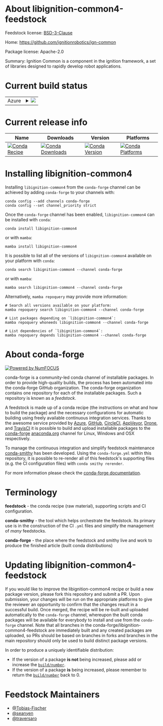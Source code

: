 About libignition-common4-feedstock
===================================

Feedstock license: [BSD-3-Clause](https://github.com/conda-forge/libignition-common-feedstock/blob/main/LICENSE.txt)

Home: https://github.com/ignitionrobotics/ign-common

Package license: Apache-2.0

Summary: Ignition Common is a component in the ignition framework, a set of libraries designed to rapidly develop robot applications.

Current build status
====================


<table>
    
  <tr>
    <td>Azure</td>
    <td>
      <details>
        <summary>
          <a href="https://dev.azure.com/conda-forge/feedstock-builds/_build/latest?definitionId=8853&branchName=main">
            <img src="https://dev.azure.com/conda-forge/feedstock-builds/_apis/build/status/libignition-common-feedstock?branchName=main">
          </a>
        </summary>
        <table>
          <thead><tr><th>Variant</th><th>Status</th></tr></thead>
          <tbody><tr>
              <td>linux_64_ffmpeg6</td>
              <td>
                <a href="https://dev.azure.com/conda-forge/feedstock-builds/_build/latest?definitionId=8853&branchName=main">
                  <img src="https://dev.azure.com/conda-forge/feedstock-builds/_apis/build/status/libignition-common-feedstock?branchName=main&jobName=linux&configuration=linux%20linux_64_ffmpeg6" alt="variant">
                </a>
              </td>
            </tr><tr>
              <td>linux_64_ffmpeg7</td>
              <td>
                <a href="https://dev.azure.com/conda-forge/feedstock-builds/_build/latest?definitionId=8853&branchName=main">
                  <img src="https://dev.azure.com/conda-forge/feedstock-builds/_apis/build/status/libignition-common-feedstock?branchName=main&jobName=linux&configuration=linux%20linux_64_ffmpeg7" alt="variant">
                </a>
              </td>
            </tr><tr>
              <td>linux_aarch64_ffmpeg6</td>
              <td>
                <a href="https://dev.azure.com/conda-forge/feedstock-builds/_build/latest?definitionId=8853&branchName=main">
                  <img src="https://dev.azure.com/conda-forge/feedstock-builds/_apis/build/status/libignition-common-feedstock?branchName=main&jobName=linux&configuration=linux%20linux_aarch64_ffmpeg6" alt="variant">
                </a>
              </td>
            </tr><tr>
              <td>linux_aarch64_ffmpeg7</td>
              <td>
                <a href="https://dev.azure.com/conda-forge/feedstock-builds/_build/latest?definitionId=8853&branchName=main">
                  <img src="https://dev.azure.com/conda-forge/feedstock-builds/_apis/build/status/libignition-common-feedstock?branchName=main&jobName=linux&configuration=linux%20linux_aarch64_ffmpeg7" alt="variant">
                </a>
              </td>
            </tr><tr>
              <td>linux_ppc64le_ffmpeg6</td>
              <td>
                <a href="https://dev.azure.com/conda-forge/feedstock-builds/_build/latest?definitionId=8853&branchName=main">
                  <img src="https://dev.azure.com/conda-forge/feedstock-builds/_apis/build/status/libignition-common-feedstock?branchName=main&jobName=linux&configuration=linux%20linux_ppc64le_ffmpeg6" alt="variant">
                </a>
              </td>
            </tr><tr>
              <td>linux_ppc64le_ffmpeg7</td>
              <td>
                <a href="https://dev.azure.com/conda-forge/feedstock-builds/_build/latest?definitionId=8853&branchName=main">
                  <img src="https://dev.azure.com/conda-forge/feedstock-builds/_apis/build/status/libignition-common-feedstock?branchName=main&jobName=linux&configuration=linux%20linux_ppc64le_ffmpeg7" alt="variant">
                </a>
              </td>
            </tr><tr>
              <td>osx_64_ffmpeg6</td>
              <td>
                <a href="https://dev.azure.com/conda-forge/feedstock-builds/_build/latest?definitionId=8853&branchName=main">
                  <img src="https://dev.azure.com/conda-forge/feedstock-builds/_apis/build/status/libignition-common-feedstock?branchName=main&jobName=osx&configuration=osx%20osx_64_ffmpeg6" alt="variant">
                </a>
              </td>
            </tr><tr>
              <td>osx_64_ffmpeg7</td>
              <td>
                <a href="https://dev.azure.com/conda-forge/feedstock-builds/_build/latest?definitionId=8853&branchName=main">
                  <img src="https://dev.azure.com/conda-forge/feedstock-builds/_apis/build/status/libignition-common-feedstock?branchName=main&jobName=osx&configuration=osx%20osx_64_ffmpeg7" alt="variant">
                </a>
              </td>
            </tr><tr>
              <td>osx_arm64_ffmpeg6</td>
              <td>
                <a href="https://dev.azure.com/conda-forge/feedstock-builds/_build/latest?definitionId=8853&branchName=main">
                  <img src="https://dev.azure.com/conda-forge/feedstock-builds/_apis/build/status/libignition-common-feedstock?branchName=main&jobName=osx&configuration=osx%20osx_arm64_ffmpeg6" alt="variant">
                </a>
              </td>
            </tr><tr>
              <td>osx_arm64_ffmpeg7</td>
              <td>
                <a href="https://dev.azure.com/conda-forge/feedstock-builds/_build/latest?definitionId=8853&branchName=main">
                  <img src="https://dev.azure.com/conda-forge/feedstock-builds/_apis/build/status/libignition-common-feedstock?branchName=main&jobName=osx&configuration=osx%20osx_arm64_ffmpeg7" alt="variant">
                </a>
              </td>
            </tr><tr>
              <td>win_64_ffmpeg6</td>
              <td>
                <a href="https://dev.azure.com/conda-forge/feedstock-builds/_build/latest?definitionId=8853&branchName=main">
                  <img src="https://dev.azure.com/conda-forge/feedstock-builds/_apis/build/status/libignition-common-feedstock?branchName=main&jobName=win&configuration=win%20win_64_ffmpeg6" alt="variant">
                </a>
              </td>
            </tr><tr>
              <td>win_64_ffmpeg7</td>
              <td>
                <a href="https://dev.azure.com/conda-forge/feedstock-builds/_build/latest?definitionId=8853&branchName=main">
                  <img src="https://dev.azure.com/conda-forge/feedstock-builds/_apis/build/status/libignition-common-feedstock?branchName=main&jobName=win&configuration=win%20win_64_ffmpeg7" alt="variant">
                </a>
              </td>
            </tr>
          </tbody>
        </table>
      </details>
    </td>
  </tr>
</table>

Current release info
====================

| Name | Downloads | Version | Platforms |
| --- | --- | --- | --- |
| [![Conda Recipe](https://img.shields.io/badge/recipe-libignition--common4-green.svg)](https://anaconda.org/conda-forge/libignition-common4) | [![Conda Downloads](https://img.shields.io/conda/dn/conda-forge/libignition-common4.svg)](https://anaconda.org/conda-forge/libignition-common4) | [![Conda Version](https://img.shields.io/conda/vn/conda-forge/libignition-common4.svg)](https://anaconda.org/conda-forge/libignition-common4) | [![Conda Platforms](https://img.shields.io/conda/pn/conda-forge/libignition-common4.svg)](https://anaconda.org/conda-forge/libignition-common4) |

Installing libignition-common4
==============================

Installing `libignition-common4` from the `conda-forge` channel can be achieved by adding `conda-forge` to your channels with:

```
conda config --add channels conda-forge
conda config --set channel_priority strict
```

Once the `conda-forge` channel has been enabled, `libignition-common4` can be installed with `conda`:

```
conda install libignition-common4
```

or with `mamba`:

```
mamba install libignition-common4
```

It is possible to list all of the versions of `libignition-common4` available on your platform with `conda`:

```
conda search libignition-common4 --channel conda-forge
```

or with `mamba`:

```
mamba search libignition-common4 --channel conda-forge
```

Alternatively, `mamba repoquery` may provide more information:

```
# Search all versions available on your platform:
mamba repoquery search libignition-common4 --channel conda-forge

# List packages depending on `libignition-common4`:
mamba repoquery whoneeds libignition-common4 --channel conda-forge

# List dependencies of `libignition-common4`:
mamba repoquery depends libignition-common4 --channel conda-forge
```


About conda-forge
=================

[![Powered by
NumFOCUS](https://img.shields.io/badge/powered%20by-NumFOCUS-orange.svg?style=flat&colorA=E1523D&colorB=007D8A)](https://numfocus.org)

conda-forge is a community-led conda channel of installable packages.
In order to provide high-quality builds, the process has been automated into the
conda-forge GitHub organization. The conda-forge organization contains one repository
for each of the installable packages. Such a repository is known as a *feedstock*.

A feedstock is made up of a conda recipe (the instructions on what and how to build
the package) and the necessary configurations for automatic building using freely
available continuous integration services. Thanks to the awesome service provided by
[Azure](https://azure.microsoft.com/en-us/services/devops/), [GitHub](https://github.com/),
[CircleCI](https://circleci.com/), [AppVeyor](https://www.appveyor.com/),
[Drone](https://cloud.drone.io/welcome), and [TravisCI](https://travis-ci.com/)
it is possible to build and upload installable packages to the
[conda-forge](https://anaconda.org/conda-forge) [anaconda.org](https://anaconda.org/)
channel for Linux, Windows and OSX respectively.

To manage the continuous integration and simplify feedstock maintenance
[conda-smithy](https://github.com/conda-forge/conda-smithy) has been developed.
Using the ``conda-forge.yml`` within this repository, it is possible to re-render all of
this feedstock's supporting files (e.g. the CI configuration files) with ``conda smithy rerender``.

For more information please check the [conda-forge documentation](https://conda-forge.org/docs/).

Terminology
===========

**feedstock** - the conda recipe (raw material), supporting scripts and CI configuration.

**conda-smithy** - the tool which helps orchestrate the feedstock.
                   Its primary use is in the construction of the CI ``.yml`` files
                   and simplify the management of *many* feedstocks.

**conda-forge** - the place where the feedstock and smithy live and work to
                  produce the finished article (built conda distributions)


Updating libignition-common4-feedstock
======================================

If you would like to improve the libignition-common4 recipe or build a new
package version, please fork this repository and submit a PR. Upon submission,
your changes will be run on the appropriate platforms to give the reviewer an
opportunity to confirm that the changes result in a successful build. Once
merged, the recipe will be re-built and uploaded automatically to the
`conda-forge` channel, whereupon the built conda packages will be available for
everybody to install and use from the `conda-forge` channel.
Note that all branches in the conda-forge/libignition-common4-feedstock are
immediately built and any created packages are uploaded, so PRs should be based
on branches in forks and branches in the main repository should only be used to
build distinct package versions.

In order to produce a uniquely identifiable distribution:
 * If the version of a package **is not** being increased, please add or increase
   the [``build/number``](https://docs.conda.io/projects/conda-build/en/latest/resources/define-metadata.html#build-number-and-string).
 * If the version of a package **is** being increased, please remember to return
   the [``build/number``](https://docs.conda.io/projects/conda-build/en/latest/resources/define-metadata.html#build-number-and-string)
   back to 0.

Feedstock Maintainers
=====================

* [@Tobias-Fischer](https://github.com/Tobias-Fischer/)
* [@seanyen](https://github.com/seanyen/)
* [@traversaro](https://github.com/traversaro/)


<!-- dummy commit to enable rerendering -->

